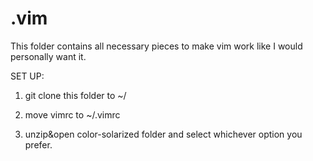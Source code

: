 # .vim

This folder contains all necessary pieces to make vim work like I would personally want it.

SET UP:

1. git clone this folder to ~/

2. move vimrc to ~/.vimrc

3. unzip&open color-solarized folder and select whichever option you prefer.
